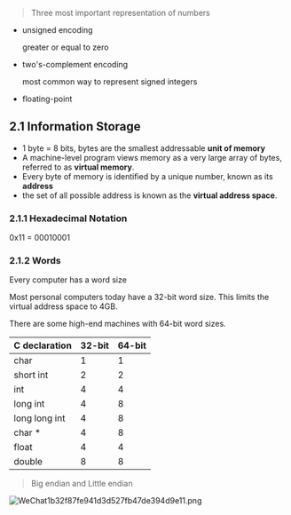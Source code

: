 > Three most important representation of numbers

- unsigned encoding

  greater or equal to zero

- two's-complement encoding

  most common way to represent signed integers

- floating-point

## 2.1 Information Storage

- 1 byte = 8 bits, bytes are the smallest addressable **unit of memory**
- A machine-level program views memory as a very large array of bytes, referred to as **virtual memory**.
- Every byte of memory is identified by a unique number, known as its **address**
- the set of all possible address is known as the **virtual address space**.

### 2.1.1 Hexadecimal Notation

0x11 = 00010001

### 2.1.2 Words

Every computer has  a word size

Most personal computers today have a 32-bit word size. This limits the virtual address space to 4GB.

There are some high-end machines with 64-bit word sizes.

| C declaration | 32-bit | 64-bit |
| ------------- | ------ | ------ |
| char          | 1      | 1      |
| short int     | 2      | 2      |
| int           | 4      | 4      |
| long int      | 4      | 8      |
| long long int | 4      | 8      |
| char *        | 4      | 8      |
| float         | 4      | 4      |
| double        | 8      | 8      |

> Big endian and Little endian

![WeChat1b32f87fe941d3d527fb47de394d9e11.png](http://ww1.sinaimg.cn/large/008aPpVGgy1gp2i3bwjhvj31e00hw0yr.jpg)

